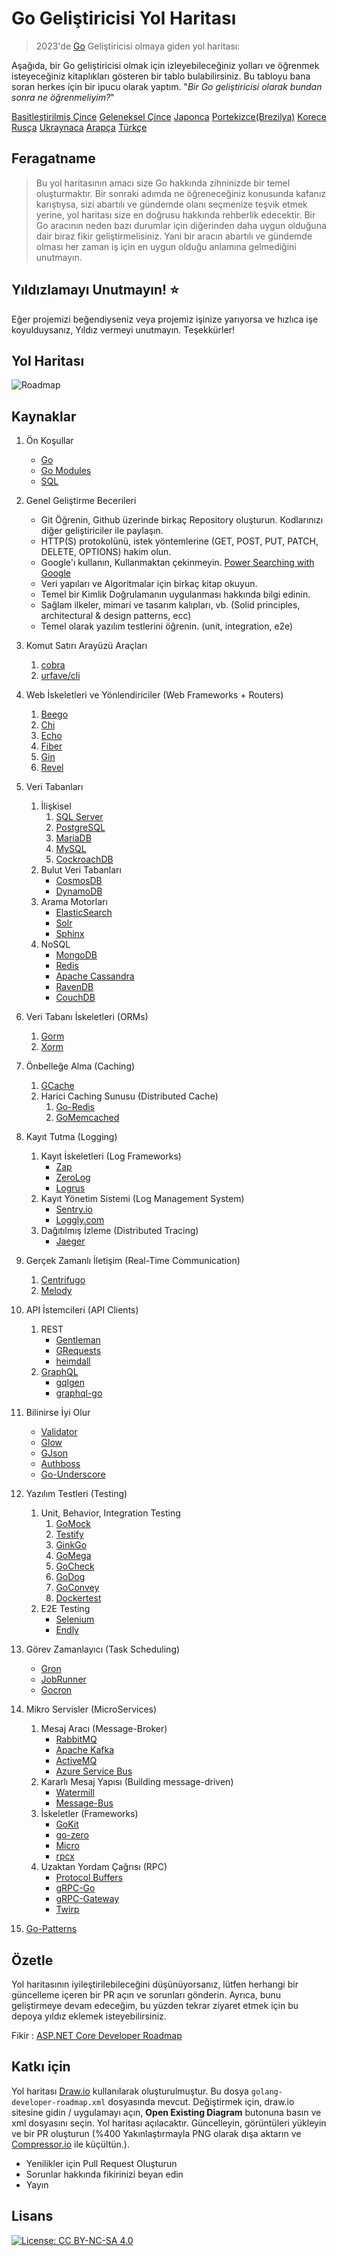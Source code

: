 # Go Geliştiricisi Yol Haritası

> 2023'de [Go](https://golang.org) Geliştiricisi olmaya giden yol haritası:

Aşağıda, bir Go geliştiricisi olmak için izleyebileceğiniz yolları ve öğrenmek isteyeceğiniz kitaplıkları gösteren bir tablo bulabilirsiniz. Bu tabloyu bana soran herkes için bir ipucu olarak yaptım.
"*Bir Go geliştiricisi olarak bundan sonra ne öğrenmeliyim?*"

[Basitleştirilmiş Çince](./i18n/zh-CN/ReadMe-zh-CN.md)
[Geleneksel Çince](./i18n/zh-TW/ReadMe-zh-TW.md)
[Japonca](./i18n/ja-JP/ReadMe-ja-JP.md)
[Portekizce(Brezilya)](./i18n/pt-BR/ReadMe-pt-BR.md)
[Korece](./i18n/ko-KR/ReadMe-ko-KR.md)
[Rusça](./i18n/ru-RU/ReadMe-ru-RU.md)
[Ukraynaca](./i18n/uk-UA/ReadMe-uk-UA.md)
[Arapça](i18n/ar-IQ/ReadMe-ar-IQ.md)
[Türkçe](i18n/tr-TR/ReadMe-tr-TR.md)
## Feragatname

> Bu yol haritasının amacı size Go hakkında zihninizde bir temel oluşturmaktır. Bir sonraki adımda ne öğreneceğiniz konusunda kafanız karıştıysa, sizi abartılı ve gündemde olanı seçmenize teşvik etmek yerine, yol haritası size en doğrusu hakkında rehberlik edecektir. Bir Go aracının neden bazı durumlar için diğerinden daha uygun olduğuna dair biraz fikir geliştirmelisiniz. Yani bir aracın abartılı ve gündemde olması her zaman iş için en uygun olduğu anlamına gelmediğini unutmayın.

## Yıldızlamayı Unutmayın! :star:

Eğer projemizi beğendiyseniz veya projemiz işinize yarıyorsa ve hızlıca işe koyulduysanız, Yıldız vermeyi unutmayın. Teşekkürler!

## Yol Haritası

![Roadmap](./golang-developer-roadmap-tr-TR.png)

## Kaynaklar

1. Ön Koşullar

   - [Go](https://golangbot.com/)
   - [Go Modules](https://blog.golang.org/using-go-modules)
   - [SQL](https://www.w3schools.com/sql/default.asp)

2. Genel Geliştirme Becerileri

   - Git Öğrenin, Github üzerinde birkaç Repository oluşturun. Kodlarınızı diğer geliştiriciler ile paylaşın.
   - HTTP(S) protokolünü, istek yöntemlerine (GET, POST, PUT, PATCH, DELETE, OPTIONS) hakim olun.
   - Google'ı kullanın, Kullanmaktan çekinmeyin. [Power Searching with Google](http://www.powersearchingwithgoogle.com/)
   - Veri yapıları ve Algoritmalar için birkaç kitap okuyun.
   - Temel bir Kimlik Doğrulamanın uygulanması hakkında bilgi edinin.
   - Sağlam ilkeler, mimari ve tasarım kalıpları, vb. (Solid principles, architectural & design patterns, ecc)
   - Temel olarak yazılım testlerini öğrenin. (unit, integration, e2e)

3. Komut Satırı Arayüzü Araçları
   1. [cobra](https://github.com/spf13/cobra)
   2. [urfave/cli](https://github.com/urfave/cli)

4. Web İskeletleri ve Yönlendiriciler (Web Frameworks + Routers)

   1. [Beego](https://github.com/beego/beego)
   2. [Chi](https://github.com/go-chi/chi)
   3. [Echo](https://github.com/labstack/echo)
   4. [Fiber](https://github.com/gofiber/fiber)
   5. [Gin](https://github.com/gin-gonic/gin)
   6. [Revel](https://github.com/revel/revel)

5. Veri Tabanları

   1. İlişkisel
      1. [SQL Server](https://www.microsoft.com/en-us/sql-server/sql-server-2017)
      2. [PostgreSQL](https://www.postgresql.org/)
      3. [MariaDB](https://mariadb.org/)
      4. [MySQL](https://www.mysql.com/)
      5. [CockroachDB](https://www.cockroachlabs.com/) 
   2. Bulut Veri Tabanları
      - [CosmosDB](https://docs.microsoft.com/en-us/azure/cosmos-db)
      - [DynamoDB](https://aws.amazon.com/dynamodb/)
   3. Arama Motorları
      - [ElasticSearch](https://www.elastic.co/)
      - [Solr](http://lucene.apache.org/solr/)
      - [Sphinx](http://sphinxsearch.com/)
   4. NoSQL
      - [MongoDB](https://www.mongodb.com/)
      - [Redis](https://redis.io/)
      - [Apache Cassandra](http://cassandra.apache.org/)
      - [RavenDB](https://github.com/ravendb/ravendb)
      - [CouchDB](http://couchdb.apache.org/)

6. Veri Tabanı İskeletleri (ORMs)

   1. [Gorm](https://github.com/go-gorm/gorm)
   2. [Xorm](https://github.com/go-xorm/xorm)

7. Önbelleğe Alma (Caching)

   1. [GCache](https://github.com/bluele/gcache)
   2. Harici Caching Sunusu (Distributed Cache)
      1. [Go-Redis](https://github.com/go-redis/redis)
      2. [GoMemcached](https://github.com/bradfitz/gomemcache)

8. Kayıt Tutma (Logging)

   1. Kayıt İskeletleri (Log Frameworks)
      - [Zap](https://github.com/uber-go/zap)
      - [ZeroLog](https://github.com/rs/zerolog)
      - [Logrus](https://github.com/sirupsen/logrus)
   2. Kayıt Yönetim Sistemi (Log Management System)
      - [Sentry.io](http://sentry.io)
      - [Loggly.com](https://loggly.com)
   3. Dağıtılmış İzleme (Distributed Tracing)
      - [Jaeger](https://www.jaegertracing.io/)

9. Gerçek Zamanlı İletişim (Real-Time Communication)
   1. [Centrifugo](https://github.com/centrifugal/centrifugo)
   2. [Melody](https://github.com/olahol/melody)

10. API İstemcileri (API Clients)

    1. REST
       - [Gentleman](https://github.com/h2non/gentleman)
       - [GRequests](https://github.com/kennethreitz/grequests)
       - [heimdall](https://github.com/gojek/heimdall)
    2. [GraphQL](https://graphql.org/)
       - [gqlgen](https://github.com/99designs/gqlgen)
       - [graphql-go](https://github.com/graph-gophers/graphql-go)

11. Bilinirse İyi Olur

    - [Validator](https://github.com/go-playground/validator)
    - [Glow](https://github.com/pytorch/glow)
    - [GJson](https://github.com/tidwall/gjson)
    - [Authboss](https://github.com/volatiletech/authboss)
    - [Go-Underscore](https://github.com/ahl5esoft/golang-underscore)

12. Yazılım Testleri (Testing)

    1. Unit, Behavior, Integration Testing
       1. [GoMock](https://github.com/golang/mock)
       2. [Testify](https://github.com/stretchr/testify)
       3. [GinkGo](https://github.com/onsi/ginkgo)
       4. [GoMega](https://github.com/onsi/gomega)
       5. [GoCheck](https://github.com/go-check/check)
       6. [GoDog](https://github.com/DATA-DOG/godog)
       7. [GoConvey](https://github.com/smartystreets/goconvey)
       8. [Dockertest](https://github.com/ory/dockertest)
    2. E2E Testing
       - [Selenium](https://github.com/tebeka/selenium)
       - [Endly](https://github.com/viant/endly)

13. Görev Zamanlayıcı (Task Scheduling)

    - [Gron](https://github.com/roylee0704/gron)
    - [JobRunner](https://github.com/bamzi/jobrunner)
    - [Gocron](https://github.com/go-co-op/gocron)

14. Mikro Servisler (MicroServices)

    1. Mesaj Aracı (Message-Broker)
       - [RabbitMQ](https://www.rabbitmq.com/tutorials/tutorial-one-go.html)
       - [Apache Kafka](https://kafka.apache.org/)
       - [ActiveMQ](https://github.com/apache/activemq)
       - [Azure Service Bus](https://docs.microsoft.com/en-us/azure/service-bus-messaging/service-bus-messaging-overview)
    2. Kararlı Mesaj Yapısı (Building message-driven)
       - [Watermill](https://github.com/ThreeDotsLabs/watermill)
       - [Message-Bus](https://github.com/vardius/message-bus)
    3. İskeletler (Frameworks)
         - [GoKit](https://github.com/go-kit/kit)
         - [go-zero](https://github.com/tal-tech/go-zero)
         - [Micro](https://github.com/micro/go-micro)
         - [rpcx](https://github.com/smallnest/rpcx)
    4. Uzaktan Yordam Çağrısı (RPC)
         - [Protocol Buffers](https://github.com/protocolbuffers/protobuf)
         - [gRPC-Go](https://github.com/grpc/grpc-go)
         - [gRPC-Gateway](https://github.com/grpc-ecosystem/grpc-gateway)
         - [Twirp](https://github.com/twitchtv/twirp)

15. [Go-Patterns](https://github.com/tmrts/go-patterns)

## Özetle

Yol haritasının iyileştirilebileceğini düşünüyorsanız, lütfen herhangi bir güncelleme içeren bir PR açın ve sorunları gönderin. Ayrıca, bunu geliştirmeye devam edeceğim, bu yüzden tekrar ziyaret etmek için bu depoya yıldız eklemek isteyebilirsiniz.

Fikir : [ASP.NET Core Developer Roadmap](https://github.com/MoienTajik/AspNetCore-Developer-Roadmap)

## Katkı için

Yol haritası [Draw.io](https://www.draw.io/) kullanılarak oluşturulmuştur. Bu dosya `golang-developer-roadmap.xml` dosyasında mevcut. Değiştirmek için, draw.io sitesine gidin / uygulamayı açın, **Open Existing Diagram** butonuna basın ve xml dosyasını seçin. Yol haritası açılacaktır. Güncelleyin, görüntüleri yükleyin ve bir PR oluşturun (%400 Yakınlaştırmayla PNG olarak dışa aktarın ve [Compressor.io](https://compressor.io/compress) ile küçültün.).

- Yenilikler için Pull Request Oluşturun
- Sorunlar hakkında fikirinizi beyan edin
- Yayın

## Lisans

[![License: CC BY-NC-SA 4.0](https://img.shields.io/badge/License-CC%20BY--NC--SA%204.0-lightgrey.svg)](https://creativecommons.org/licenses/by-nc-sa/4.0/)
